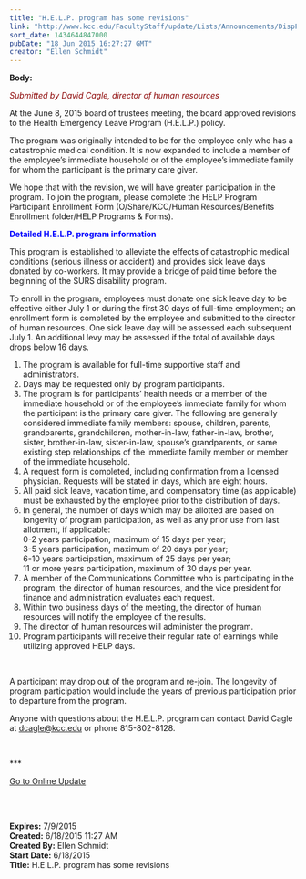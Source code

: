 ```yaml
---
title: "H.E.L.P. program has some revisions"
link: "http://www.kcc.edu/FacultyStaff/update/Lists/Announcements/DispForm.aspx?ID=1955"
sort_date: 1434644847000
pubDate: "18 Jun 2015 16:27:27 GMT"
creator: "Ellen Schmidt"
---
```


<div><b>Body:</b> <div class="ExternalClass3ACDCE60E9874598AF83B6C476AD4F9F"><p style="color:blue"><em>​</em><span style="color:darkred"><em>Submitted by David Cagle, director of human resources</em></span></p>
<p>At the June 8, 2015 board of trustees meeting, the board approved revisions to the Health Emergency Leave Program (H.E.L.P.) policy. </p>
<p>The program was originally intended to be for the employee only who has a catastrophic medical condition. It is now expanded to include a member of the employee’s immediate household or of the employee’s immediate family for whom the participant is the primary care giver.</p>
<p>We hope that with the revision, we will have greater participation in the program. To join the program, please complete the HELP Program Participant Enrollment Form (O/Share/KCC/Human Resources/Benefits Enrollment folder/HELP Programs &amp; Forms).</p>
<p><span style="color:blue"><strong>Detailed H.E.L.P. program information </strong></span></p>
<p><span style="color:blue"></span>This program is established to alleviate the effects of catastrophic medical conditions (serious illness or accident) and provides sick leave days donated by co-workers. It may provide a bridge of paid time before the beginning of the SURS disability program. </p>
<p>To enroll in the program, employees must donate one sick leave day to be effective either July 1 or during the first 30 days of full-time employment; an enrollment form is completed by the employee and submitted to the director of human resources. One sick leave day will be assessed each subsequent July 1. An additional levy may be assessed if the total of available days drops below 16 days. </p>
<ol><li>The program is available for full-time supportive staff and administrators.</li>
<li>Days may be requested only by program participants.</li>
<li>The program is for participants’ health needs or a member of the immediate household or of the employee’s immediate family for whom the participant is the primary care giver. The following are generally considered immediate family members: spouse, children, parents, grandparents, grandchildren, mother-in-law, father-in-law, brother, sister, brother-in-law, sister-in-law, spouse’s grandparents, or same existing step relationships of the immediate family member or member of the immediate household.</li>
<li>A request form is completed, including confirmation from a licensed physician. Requests will be stated in days, which are eight hours.</li>
<li>All paid sick leave, vacation time, and compensatory time (as applicable) must be exhausted by the employee prior to the distribution of days.</li>
<li>In general, the number of days which may be allotted are based on longevity of program participation, as well as any prior use from last allotment, if applicable:<br />0-2 years participation, maximum of 15 days per year; <br />3-5 years participation, maximum of 20 days per year; <br />6-10 years participation, maximum of 25 days per year; <br />11 or more years participation, maximum of 30 days per year.</li>
<li>A member of the Communications Committee who is participating in the program, the director of human resources, and the vice president for finance and administration evaluates each request.</li>
<li>Within two business days of the meeting, the director of human resources will notify the employee of the results.</li>
<li>The director of human resources will administer the program.</li>
<li>Program participants will receive their regular rate of earnings while utilizing approved HELP days.</li></ol>
<p> </p>
<p>A participant may drop out of the program and re-join. The longevity of program participation would include the years of previous participation prior to departure from the program.</p>
<p>Anyone with questions about the H.E.L.P. program can contact David Cagle at <a href="mailto:dcagle@kcc.edu">dcagle@kcc.edu</a> or phone 815-802-8128.</p>
<p> </p>
<p>***</p>
<p><a href="/update">Go to Online Update</a></p>
<p><br /> </p></div></div>
<div><b>Expires:</b> 7/9/2015</div>
<div><b>Created:</b> 6/18/2015 11:27 AM</div>
<div><b>Created By:</b> Ellen Schmidt</div>
<div><b>Start Date:</b> 6/18/2015</div>
<div><b>Title:</b> H.E.L.P. program has some revisions</div>
